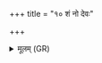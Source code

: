 +++
title = "१० शं नो देवः"

+++
<details><summary>मूलम् (GR)</summary>

शं नो देवः सविता त्रायमानः  
शं नो भवन्तूषसो विभातीः ।  
शं नः पर्जन्यो भवतु प्रजाभ्यः  
शं नः क्षेत्रस्य पतिर् अस्तु शम्भुः ॥
</details>